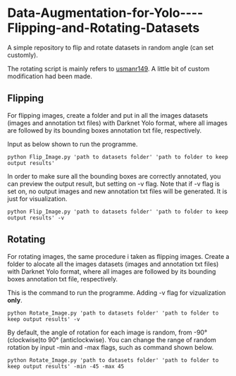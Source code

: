 # Data-Augmentation-for-Yolo----Flipping-and-Rotating-Datasets

A simple repository to flip and rotate datasets in random angle (can set customly).

The rotating script is mainly refers to [usmanr149](https://github.com/usmanr149/Yolo_bbox_manipulation/blob/master/rotate.py). A little bit of custom modification had been made.

## Flipping

For flipping images, create a folder and put in all the images datasets (images and annotation txt files) with Darknet Yolo format, where all images are followed by its bounding boxes annotation txt file, respectively.

Input as below shown to run the programme.
```
python Flip_Image.py 'path to datasets folder' 'path to folder to keep output results' 
```

In order to make sure all the bounding boxes are correctly annotated, you can preview the output result, but setting on -v flag. Note that if -v flag is set on, no output images and new annotation txt files will be generated. It is just for visualization.
```
python Flip_Image.py 'path to datasets folder' 'path to folder to keep output results' -v

```

## Rotating

For rotating images, the same procedure i taken as flipping images. Create a folder to alocate all the images datasets (images and annotation txt files) with Darknet Yolo format, where all images are followed by its bounding boxes annotation txt file, respectively.

This is the command to run the programme. Adding -v flag for vizualization **only**.
```
python Rotate_Image.py 'path to datasets folder' 'path to folder to keep output results' -v
```

By default, the angle of rotation for each image is random, from -90° (clockwise)to 90° (anticlockwise). You can change the range of random rotation by input -min and -max flags, such as command shown below.
```
python Rotate_Image.py 'path to datasets folder' 'path to folder to keep output results' -min -45 -max 45
```

